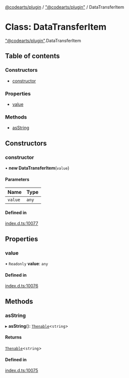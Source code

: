 [@codearts/plugin](../README.md) / ["@codearts/plugin"](../modules/_codearts_plugin_.md) / DataTransferItem

# Class: DataTransferItem

["@codearts/plugin"](../modules/_codearts_plugin_.md).DataTransferItem

## Table of contents

### Constructors

- [constructor](codearts_plugin_.DataTransferItem.md#constructor)

### Properties

- [value](codearts_plugin_.DataTransferItem.md#value)

### Methods

- [asString](codearts_plugin_.DataTransferItem.md#asstring)

## Constructors

### constructor

• **new DataTransferItem**(`value`)

#### Parameters

| Name | Type |
| :------ | :------ |
| `value` | `any` |

#### Defined in

[index.d.ts:10077](https://github.com/huaweicloud/cloudide-plugin-api/blob/84e382d/index.d.ts#L10077)

## Properties

### value

• `Readonly` **value**: `any`

#### Defined in

[index.d.ts:10076](https://github.com/huaweicloud/cloudide-plugin-api/blob/84e382d/index.d.ts#L10076)

## Methods

### asString

▸ **asString**(): [`Thenable`](../interfaces/Thenable.md)<`string`\>

#### Returns

[`Thenable`](../interfaces/Thenable.md)<`string`\>

#### Defined in

[index.d.ts:10075](https://github.com/huaweicloud/cloudide-plugin-api/blob/84e382d/index.d.ts#L10075)
